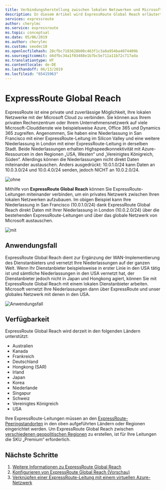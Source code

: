 ```yaml
---
title: Verbindungsherstellung zwischen lokalen Netzwerken und Microsoft Cloud mit Global Reach – Azure ExpressRoute | Microsoft-Dokumentation
description: In diesem Artikel wird ExpressRoute Global Reach erläutert.
services: expressroute
author: cherylmc
ms.service: expressroute
ms.topic: conceptual
ms.date: 05/06/2019
ms.author: cherylmc
ms.custom: seodec18
ms.openlocfilehash: 28cfbc7183628b00c463f1c3a8a954ba4074409b
ms.sourcegitcommit: d4dfbc34a1f03488e1b7bc5e711a11b72c717ada
ms.translationtype: HT
ms.contentlocale: de-DE
ms.lasthandoff: 06/13/2019
ms.locfileid: "65415963"
---
```

# <a name="expressroute-global-reach"></a>ExpressRoute Global Reach
ExpressRoute ist eine private und zuverlässige Möglichkeit, Ihre lokalen Netzwerke mit der Microsoft Cloud zu verbinden. Sie können aus Ihrem privaten Rechenzentrum oder Ihrem Unternehmensnetzwerk auf viele Microsoft-Clouddienste wie beispielsweise Azure, Office 365 und Dynamics 365 zugreifen. Angenommen, Sie haben eine Niederlassung in San Francisco mit einer ExpressRoute-Leitung im Silicon Valley und eine weitere Niederlassung in London mit einer ExpressRoute-Leitung in derselben Stadt. Beide Niederlassungen erhalten Highspeedkonnektivität mit Azure-Ressourcen in den Regionen „USA, Westen“ und „Vereinigtes Königreich, Süden“. Allerdings können die Niederlassungen nicht direkt Daten miteinander austauschen. Anders ausgedrückt: 10.0.1.0/24 kann Daten an 10.0.3.0/24 und 10.0.4.0/24 senden, jedoch NICHT an 10.0.2.0/24.

![ohne][1]

Mithilfe von **ExpressRoute Global Reach** können Sie ExpressRoute-Leitungen miteinander verbinden, um ein privates Netzwerk zwischen Ihren lokalen Netzwerken aufzubauen. Im obigen Beispiel kann Ihre Niederlassung in San Francisco (10.0.1.0/24) dank ExpressRoute Global Reach direkt Daten mit Ihrer Niederlassung in London (10.0.2.0/24) über die bestehenden ExpressRoute-Leitungen und über das globale Netzwerk von Microsoft austauschen. 

![mit][2]

## <a name="use-case"></a>Anwendungsfall
ExpressRoute Global Reach dient zur Ergänzung der WAN-Implementierung des Dienstanbieters und vernetzt Ihre Niederlassungen auf der ganzen Welt. Wenn Ihr Dienstanbieter beispielsweise in erster Linie in den USA tätig ist und sämtliche Niederlassungen in den USA vernetzt hat, der Dienstanbieter jedoch nicht in Japan und Hongkong agiert, können Sie mit ExpressRoute Global Reach mit einem lokalen Dienstanbieter arbeiten. Microsoft vernetzt Ihre Niederlassungen dann über ExpressRoute und unser globales Netzwerk mit denen in den USA.

![Anwendungsfall][3]

## <a name="availability"></a>Verfügbarkeit 
ExpressRoute Global Reach wird derzeit in den folgenden Ländern unterstützt:

* Australien
* Kanada
* Frankreich
* Deutschland
* Hongkong (SAR)
* Irland
* Japan
* Korea
* Niederlande
* Singapur
* Schweiz
* Vereinigtes Königreich
* USA

Ihre ExpressRoute-Leitungen müssen an den [ExpressRoute-Peeringstandorten](expressroute-locations.md) in den oben aufgeführten Ländern oder Regionen eingerichtet werden. Um ExpressRoute Global Reach zwischen [verschiedenen geopolitischen Regionen](expressroute-locations.md) zu erstellen, ist für Ihre Leitungen die SKU „Premium“ erforderlich.

## <a name="next-steps"></a>Nächste Schritte
1. [Weitere Informationen zu ExpressRoute Global Reach](expressroute-faqs.md)
2. [Konfigurieren von ExpressRoute Global Reach (Vorschau)](expressroute-howto-set-global-reach.md)
3. [Verknüpfen einer ExpressRoute-Leitung mit einem virtuellen Azure-Netzwerk](expressroute-howto-linkvnet-arm.md)


<!--Image References-->
[1]: ./media/expressroute-global-reach/1.png "Diagramm ohne Global Reach"
[2]: ./media/expressroute-global-reach/2.png "Diagramm mit Global Reach"
[3]: ./media/expressroute-global-reach/3.png "Anwendungsfall zu Global Reach"

